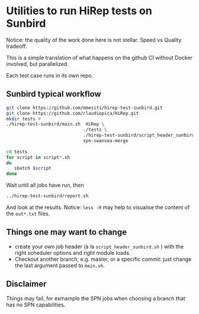 # Utilities to run HiRep tests on Sunbird

Notice: the quality of the work done here 
is not stellar.
Speed vs Quality tradeoff.

This is a simple translation 
of what happens on the github CI
without Docker involved, 
but parallelized.

Each test case runs in its own repo.

## Sunbird typical workflow

``` bash
git clone https://github.com/mmesiti/hirep-test-sunbird.git
git clone https://github.com/claudiopica/HiRep.git
mkdir tests # 
./hirep-test-sunbird/main.sh  HiRep \
                             ./tests \
                             ./hirep-test-sunbird/script_header_sunbird.sh \
                             spn-swansea-merge
              
cd tests
for script in script*.sh
do 
   sbatch $script
done
```
Wait until all jobs have run,
then

```bash
../hirep-test-sunbird/report.sh 
```
And look at the results.
Notice: `less -R` may help 
to visualise the content 
of the `out*.txt` files.

## Things one may want to change
* create your own job header 
  (à la `script_header_sunbird.sh` )
  with the right scheduler options 
  and right module loads.
* Checkout another branch,
  e.g. master, or a specific commit:
  just change the last argument passed to `main.sh`.

## Disclaimer

Things may fail, 
for exmample the SPN jobs
when choosing a branch 
that has no SPN capabilities.
